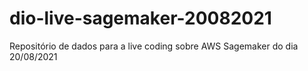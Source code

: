 # dio-live-sagemaker-20082021
Repositório de dados para a live coding sobre AWS Sagemaker do dia 20/08/2021
